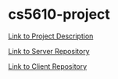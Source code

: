 # cs5610-project

[Link to Project Description](https://docs.google.com/document/d/17fvf-4bdSdeb4EvFxtOIljivLh2UnZLGuHY0_i9RB4g/edit)

[Link to Server Repository](https://github.com/matthew-kuhn/cs5610-project-server)

[Link to Client Repository](https://github.com/matthew-kuhn/cs5610-project-client)

